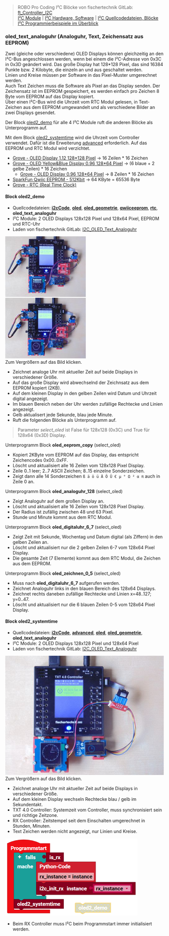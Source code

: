 
> ROBO Pro Coding I²C Blöcke von fischertechnik GitLab: [ft_Controller_I2C](https://git.fischertechnik-cloud.com/i2c/ft_Controller_I2C)\
> [I²C Module](https://elssner.github.io/ft-Controller-I2C/#tabelle-1) |
[I²C Hardware, Software](https://elssner.github.io/ft-Controller-I2C/#ic) |
[I²C Quellcodedateien, Blöcke](https://elssner.github.io/ft-Controller-I2C/#beschreibung-der-quellcodedateien-alphabetisch-geordnet)\
[I²C Programmierbeispiele im Überblick](../examples)


### oled_text_analoguhr (Analoguhr, Text, Zeichensatz aus EEPROM)

Zwei (gleiche oder verschiedene) OLED Displays können gleichzeitig an den I²C-Bus angeschlossen werden, wenn bei einem die I²C-Adresse von 0x3C in 0x3D geändert wird.
Das große Display hat 128*128 Pixel, das sind 16384 Punkte bzw. 2 Kilobyte, die einzeln an und aus geschaltet werden.\
Linien und Kreise müssen per Software in das Pixel-Muster umgerechnet werden.\
Auch Text Zeichen muss die Software als Pixel an das Display senden. Der Zeichensatz ist im EEPROM gespeichert, es werden einfach pro Zeichen 8 Byte vom EEPROM auf das Display kopiert.\
Über einen I²C-Bus wird die Uhrzeit vom RTC Modul gelesen, in Text-Zeichen aus dem EEPROM umgewandelt und als verschiedene Bilder an zwei Displays gesendet.

Der Block [oled2_demo](#block-oled2_demo) für alle 4 I²C Module ruft die anderen Blöcke als Unterprogramm auf.

Mit dem Block [oled2_systemtime](#block-oled2_systemtime) wird die Uhrzeit vom Controller verwendet. Dafür ist die Erweiterung [advanced](../#advancedpy) erforderlich. Auf das EEPROM und RTC Modul wird verzichtet.

* [Grove - OLED Display 1.12 128*128 Pixel](https://wiki.seeedstudio.com/Grove-OLED-Display-1.12-SH1107_V3.0) → 16 Zeilen * 16 Zeichen
* [Grove - OLED Yellow&Blue Display 0.96 128*64 Pixel](https://wiki.seeedstudio.com/Grove-OLED-Yellow&Blue-Display-0.96-SSD1315_V1.0) → (6 blaue + 2 gelbe Zeilen) * 16 Zeichen
  * [Grove - OLED Display 0.96 128*64 Pixel](https://wiki.seeedstudio.com/Grove-OLED_Display_0.96inch/) → 8 Zeilen * 16 Zeichen
* [SparkFun Qwiic EEPROM - 512Kbit](https://www.sparkfun.com/products/18355) → 64 KByte = 65536 Byte
* [Grove - RTC (Real Time Clock)](https://wiki.seeedstudio.com/Grove_High_Precision_RTC)


#### Block **oled2_demo**
* Quellcodedateien: **[i2cCode](../#i2ccodepy)**, **[oled](../#oledpy)**, **[oled_geometrie](../#oled_geometriepy)**, **[qwiiceeprom](../#qwiiceeprompy)**, **[rtc](../#rtcpy)**, **oled_text_analoguhr**
* I²C Module: 2 OLED Displays 128x128 Pixel und 128x64 Pixel, EEPROM und RTC-Uhr
* Laden von fischertechnik GitLab: [I2C_OLED_Text_Analoguhr](https://git.fischertechnik-cloud.com/i2c/I2C_OLED_Text_Analoguhr)

[![](DSC00536_256.JPG)](DSC00536.JPG) [![](DSC00540_256.JPG)](DSC00540.JPG)\
Zum Vergrößern auf das Bild klicken.

<!--
![](oled_text_analoguhr.png)
-->

* Zeichnet analoge Uhr mit aktueller Zeit auf beide Displays in verschiedener Größe.
* Auf das große Display wird abwechselnd der Zeichnsatz aus dem EEPROM kopiert (2KB).
* Auf dem kleinen Display in den gelben Zeilen wird Datum und Uhrzeit digital angezeigt.
* Im blauen Bereich neben der Uhr werden zufällige Rechtecke und Linien angezeigt.
* Gelb aktualisert jede Sekunde, blau jede Minute.
* Ruft die folgenden Blöcke als Unterprogramm auf.

> Parameter *select_oled* ist False für 128x128 (0x3C) und True für 128x64 (0x3D) Display.

Unterprogramm Block **oled_eeprom_copy** (select_oled)
* Kopiert 2KByte vom EEPROM auf das Display, das entspricht Zeichencodes 0x00..0xFF.
* Löscht und aktualisiert alle 16 Zeilen vom 128x128 Pixel Display.
* Zeile 0..1 leer; 2..7 ASCII Zeichen; 8..15 einzelne Sonderzeichen.
* Zeigt dann alle 14 Sonderzeichen `ß ä ö ü Ä Ö Ü € µ ° Ω ² α π` auch in Zeile 0 an.

Unterprogramm Block **oled_analoguhr_128** (select_oled)
* Zeigt Analoguhr auf dem großen Display an.
* Löscht und aktualisiert alle 16 Zeilen vom 128x128 Pixel Display.
* Der Radius ist zufällig zwischen 48 und 63 Pixel.
* Stunde und Minute kommt aus dem RTC Modul.

Unterprogramm Block **oled_digitaluhr_6_7** (select_oled)
* Zeigt Zeit mit Sekunde, Wochentag und Datum digital (als Ziffern) in den gelben Zeilen an.
* Löscht und aktualisiert nur die 2 gelben Zeilen 6-7 vom 128x64 Pixel Display.
* Die gesamte Zeit (7 Elemente) kommt aus dem RTC Modul, die Zeichen aus dem EEPROM.

Unterprogramm Block **oled_zeichnen_0_5** (select_oled)
* Muss nach  **oled_digitaluhr_6_7** aufgerufen werden.
* Zeichnet Analoguhr links in den blauen Bereich des 128x64 Displays.
* Zeichnet rechts daneben zufällige Rechtecke und Linien x=48..127; y=0..47.
* Löscht und aktualisiert nur die 6 blauen Zeilen 0-5 vom 128x64 Pixel Display.



#### Block **oled2_systemtime**
* Quellcodedateien: **[i2cCode](../#i2ccodepy)**, **[advanced](../#advancedpy)**, **[oled](../#oledpy)**, **[oled_geometrie](../#oled_geometriepy)**, **oled_text_analoguhr**
* I²C Module: 2 OLED Displays 128x128 Pixel und 128x64 Pixel
* Laden von fischertechnik GitLab: [I2C_OLED_Text_Analoguhr](https://git.fischertechnik-cloud.com/i2c/I2C_OLED_Text_Analoguhr)

[![](DSC00544_512.JPG)](DSC00544.JPG)\
Zum Vergrößern auf das Bild klicken.

* Zeichnet analoge Uhr mit aktueller Zeit auf beide Displays in verschiedener Größe.
* Auf dem kleinen Display wechseln Rechtecke blau / gelb im Sekundentakt.
* TXT 4.0 Controller: Systemzeit vom Controller, muss synchronisiert sein und richtige Zeitzone.
* RX Controller: Zeitstempel seit dem Einschalten umgerechnet in Stunden, Minuten.
* Text Zeichen werden nicht angezeigt, nur Linien und Kreise.

![](oled2_systemtime.png)
* Beim RX Controller muss I²C beim Programmstart immer initialisiert werden.
